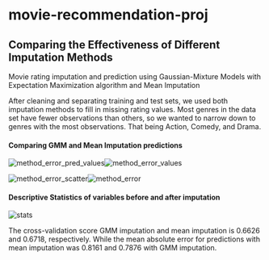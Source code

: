 # movie-recommendation-proj
## Comparing the Effectiveness of Different Imputation Methods
Movie rating imputation and prediction using Gaussian-Mixture Models with Expectation Maximization algorithm and Mean Imputation

After cleaning and separating training and test sets, we used both imputation methods to fill in missing rating values. Most genres in the data set have fewer observations than others, so we wanted to narrow down to genres with the most observations. That being Action, Comedy, and Drama.

#### Comparing GMM and Mean Imputation predictions

![method_error_pred_values](https://user-images.githubusercontent.com/56926170/71645469-0992d600-2ca7-11ea-801f-bf48df81c8e8.png)![method_error_values](https://user-images.githubusercontent.com/56926170/71645471-0bf53000-2ca7-11ea-8ec4-c97254c69dfc.png)

![method_error_scatter](https://user-images.githubusercontent.com/56926170/71645470-0ac40300-2ca7-11ea-9383-93d569500494.png)![method_error](https://user-images.githubusercontent.com/56926170/71645468-07c91280-2ca7-11ea-9075-751c009efb0c.png)

#### Descriptive Statistics of variables before and after imputation

![stats](https://user-images.githubusercontent.com/56926170/71645967-e4ee2c80-2cad-11ea-9601-299ffd31e7c8.PNG)

The cross-validation score GMM imputation and mean imputation is 0.6626 and 0.6718, respectively. While the mean absolute error for predictions with mean imputation was 0.8161 and 0.7876 with GMM imputation. 
